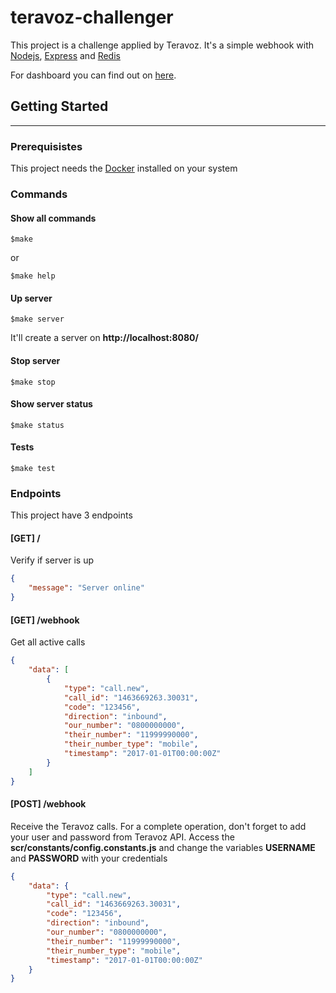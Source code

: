 # teravoz-challenger

This project is a challenge applied by Teravoz. It's a simple webhook with [Nodejs](https://nodejs.org/en/), [Express](https://expressjs.com) and [Redis](https://redis.io/)

For dashboard you can find out on [here](https://github.com/new69/teravoz_dashboard).

## Getting Started
---------------

### Prerequisistes
This project needs the [Docker](https://www.docker.com/get-started) installed on your system

### Commands
#### Show all commands
```
$make
```
or
```
$make help
```

#### Up server
```
$make server
```
It'll create a server on **http://localhost:8080/**

#### Stop server
```
$make stop
```

#### Show server status
```
$make status
```

#### Tests
```
$make test
```

### Endpoints
This project have 3 endpoints

#### [GET] /
Verify if server is up
```json
{
    "message": "Server online"
}
```

#### [GET] /webhook
Get all active calls
```json
{
    "data": [
        {
            "type": "call.new",
            "call_id": "1463669263.30031",
            "code": "123456",
            "direction": "inbound",
            "our_number": "0800000000",
            "their_number": "11999990000",
            "their_number_type": "mobile",
            "timestamp": "2017-01-01T00:00:00Z"
        }
    ]
}
```

#### [POST] /webhook
Receive the Teravoz calls. For a complete operation, don't forget to add your user and password from Teravoz API.
Access the **scr/constants/config.constants.js** and change the variables **USERNAME** and **PASSWORD** with your credentials
```json
{
    "data": {
        "type": "call.new",
        "call_id": "1463669263.30031",
        "code": "123456",
        "direction": "inbound",
        "our_number": "0800000000",
        "their_number": "11999990000",
        "their_number_type": "mobile",
        "timestamp": "2017-01-01T00:00:00Z"
    }
}
```

